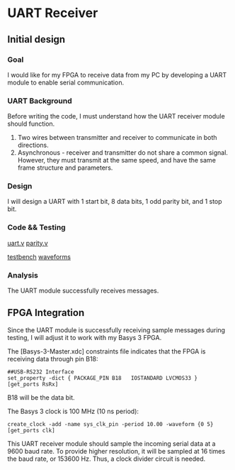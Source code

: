 # UART Receiver

## Initial design

### Goal
I would like for my FPGA to receive data from my PC by developing a UART module to enable serial communication.

### UART Background
Before writing the code, I must understand how the UART receiver module should function.

1. Two wires between transmitter and receiver to communicate in both directions.
2. Asynchronous - receiver and transmitter do not share a common signal. However, they must transmit at the same speed, and have the same frame structure and parameters.

### Design
I will design a UART with 1 start bit, 8 data bits, 1 odd parity bit, and 1 stop bit.

### Code && Testing
[uart.v](https://github.com/coolnikitav/nikitas-notebook/blob/main/engineering/serial-uart/uart.v) [parity.v](https://github.com/coolnikitav/nikitas-notebook/blob/main/engineering/serial-uart/parity.v)

[testbench](https://github.com/coolnikitav/nikitas-notebook/blob/main/engineering/serial-uart/uart_tb.v)  [waveforms](https://github.com/coolnikitav/nikitas-notebook/blob/main/engineering/serial-uart/uart_tb_waveform.md)

### Analysis
The UART module successfully receives messages.

## FPGA Integration

Since the UART module is successfully receiving sample messages during testing, I will adjust it to work with my Basys 3 FPGA.

The [Basys-3-Master.xdc] constraints file indicates that the FPGA is receiving data through pin B18:
```
##USB-RS232 Interface
set_property -dict { PACKAGE_PIN B18   IOSTANDARD LVCMOS33 } [get_ports RsRx]
```
B18 will be the data bit.

The Basys 3 clock is 100 MHz (10 ns period): 
```
create_clock -add -name sys_clk_pin -period 10.00 -waveform {0 5} [get_ports clk]
```
This UART receiver module should sample the incoming serial data at a 9600 baud rate. To provide higher resolution, it will be sampled at 16 times the baud rate, or 153600 Hz. Thus, a clock divider circuit is needed.

